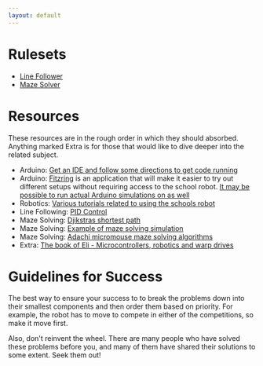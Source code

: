 ```yaml
---
layout: default
---
```


# Rulesets

* [Line Follower](rules-line-follower)
* [Maze Solver](rules-maze-solver)

# Resources

These resources are in the rough order in which they should absorbed.  Anything marked Extra is for those that would like to dive deeper into the related subject.

* Arduino: [Get an IDE and follow some directions to get code running](https://www.arduino.cc/en/Main/Software)
* Arduino: [Fitzring](http://fritzing.org/home/) is an application that will make it easier to try out different setups without requiring access to the school robot.  [It may be possible to run actual Arduino simulations on as well](http://tech.memoryimprintstudio.com/arduino-control-led-with-fritzing/)
* Robotics: [Various tutorials related to using the schools robot](https://learn.parallax.com/tutorials/board-education-shield-arduino)
* Line Following: [PID Control](http://www.drbit.nl/2014/10/pid-algorithm-implemented-line-following-robot/)
* Maze Solving: [Djikstras shortest path](https://www.geeksforgeeks.org/greedy-algorithms-set-6-dijkstras-shortest-path-algorithm/)
* Maze Solving: [Example of maze solving simulation](https://www.youtube.com/watch?v=qjEggw7ByrA)
* Maze Solving: [Adachi micromouse maze solving algorithms](http://www.micromouseonline.com/2008/05/27/adachi-micromouse-maze-solving-algorithms/)
* Extra: [The book of Eli - Microcontrollers, robotics and warp drives](https://community.nxp.com/docs/DOC-95170)

# Guidelines for Success

The best way to ensure your success to to break the problems down into their smallest components and then order them based on priority.  For example, the robot has to move to compete in either of the competitions, so make it move first.

Also, don't reinvent the wheel.  There are many people who have solved these problems before you, and many of them have shared their solutions to some extent.  Seek them out!